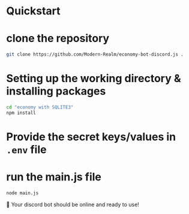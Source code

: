 # Quickstart

# clone the repository

```sh
git clone https://github.com/Modern-Realm/economy-bot-discord.js .
```

# Setting up the working directory & installing packages

```sh
cd "economy with SQLITE3"
npm install
```

# Provide the secret keys/values in `.env` file

# run the main.js file

```sh
node main.js
```

🎉 Your discord bot should be online and ready to use!
